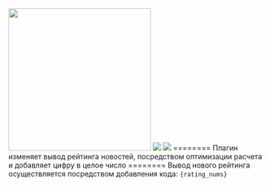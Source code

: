 <img style="width: 280px; height: 280px;" src="https://storea.ru/engine/skins/images/rating.png">
<img src="https://img.shields.io/badge/-DLE%2015.*-brightgreen">
<img src="https://img.shields.io/badge/-BETA Version 1.0-red">
========
Плагин изменяет вывод рейтинга новостей, посредством оптимизации расчета и добавляет цифру в целое число
========
Вывод нового рейтинга осуществляется посредством добавления кода:
<code>{rating_nums}</code>
